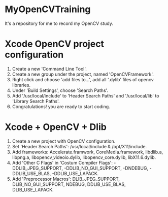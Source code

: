 # MyOpenCVTraining

It's a repository for me to record my OpenCV study.

# Xcode OpenCV project configuration

1. Create a new 'Command Line Tool'.
2. Create a new group under the project, named 'OpenCVFramework'.
3. Right click and choose 'add files to...', add all '.dylib' files of opencv libraries.
4. Under 'Build Settings', choose 'Search Paths'.
5. Add '/usr/local/include' to 'Header Search Paths' and '/usr/local/lib' to 'Library Search Paths'.
6. Congratulations! you are ready to start coding.

# Xcode + OpenCV + Dlib
1. Create a new project with OpenCV configuration.
2. Set 'Header Search Paths': /usr/local/include & /opt/X11/include.
3. Add frameworks: Accelerate.framwork, CoreMedia.framework, libdlib.a, libpng.a, libopencv_videoio.dylib, libopencv_core.dylib, libX11.6.dylib.
4. Add 'Other C Flags' in 'Costum Compiler Flags': -DDLIB_JPEG_SUPPORT, -DDLIB_NO_GUI_SUPPORT, -DNDEBUG, -DDLIB_USE_BLAS, -DDLIB_USE_LAPACK.
5. Add 'Preprocessor Macros': DLIB_JPEG_SUPPORT, DLIB_NO_GUI_SUPPORT, NDEBUG, DDLIB_USE_BLAS, DLIB_USE_LAPACK.
